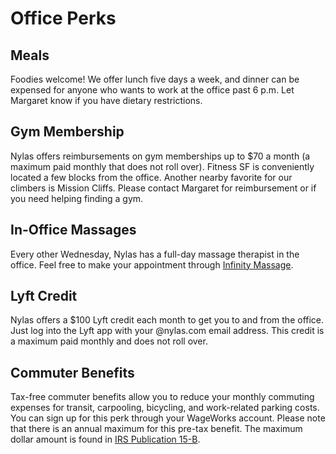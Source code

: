 # Office Perks

## Meals

Foodies welcome! We offer lunch five days a week, and dinner can be expensed for anyone who wants to work at the office past 6 p.m. Let Margaret know if you have dietary restrictions.

## Gym Membership

Nylas offers reimbursements on gym memberships up to $70 a month (a maximum paid monthly that does not roll over). Fitness SF is conveniently located a few blocks from the office. Another nearby favorite for our climbers is Mission Cliffs. Please contact Margaret for reimbursement or if you need helping finding a gym.

## In-Office Massages

Every other Wednesday, Nylas has a full-day massage therapist in the office. Feel free to make your appointment through [Infinity Massage](https://my.infinitemassage.com/login.php).

## Lyft Credit

Nylas offers a $100 Lyft credit each month to get you to and from the office. Just log into the Lyft app with your @nylas.com email address. This credit is a maximum paid monthly and does not roll over.

## Commuter Benefits

Tax-free commuter benefits allow you to reduce your monthly commuting expenses for transit, carpooling, bicycling, and work-related parking costs. You can sign up for this perk through your WageWorks account. Please note that there is an annual maximum for this pre-tax benefit. The maximum dollar amount is found in [IRS Publication 15-B](http://www.irs.gov/publications/p15b/ar02.html#en_US_2013_publink1000193740).
